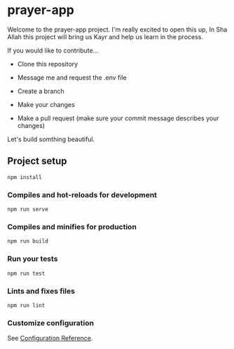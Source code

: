 # prayer-app

Welcome to the prayer-app project. I'm really excited to open this up, In Sha Allah this project will bring us Kayr and help us learn in the process.

If you would like to contribute...

- Clone this repository

- Message me and request the .env file

- Create a branch

- Make your changes

- Make a pull request (make sure your commit message describes your changes)

Let's build somthing beautiful.

## Project setup

```
npm install
```

### Compiles and hot-reloads for development

```
npm run serve
```

### Compiles and minifies for production

```
npm run build
```

### Run your tests

```
npm run test
```

### Lints and fixes files

```
npm run lint
```

### Customize configuration

See [Configuration Reference](https://cli.vuejs.org/config/).
